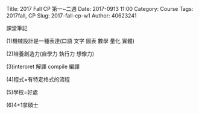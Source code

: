 Title: 2017 Fall CP 第一~二週
Date: 2017-0913 11:00
Category: Course
Tags: 2017fall, CP
Slug: 2017-fall-cp-w1
Author: 40623241



<!-- PELICAN_END_SUMMARY -->


課堂筆記


(1)機械設計是一種表達(口語 文字 圖表 數學 量化 實體)

(2)培養創造力(自學力 執行力 想像力)

(3)interoret  解譯
    compile   編譯 

(4)程式=有特定格式的流程

(5)學校=好處

(6)4+1拿碩士   
    
